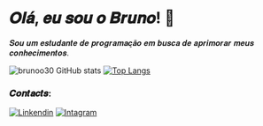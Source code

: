 <h1>𝑶𝒍𝒂́, 𝒆𝒖 𝒔𝒐𝒖 𝒐 𝑩𝒓𝒖𝒏𝒐! 👾</h1> 

<p>𝑺𝒐𝒖 𝒖𝒎 𝒆𝒔𝒕𝒖𝒅𝒂𝒏𝒕𝒆 𝒅𝒆 𝒑𝒓𝒐𝒈𝒓𝒂𝒎𝒂𝒄̧𝒂̃𝒐 𝒆𝒎 𝒃𝒖𝒔𝒄𝒂 𝒅𝒆 𝒂𝒑𝒓𝒊𝒎𝒐𝒓𝒂𝒓 𝒎𝒆𝒖𝒔 𝒄𝒐𝒏𝒉𝒆𝒄𝒊𝒎𝒆𝒏𝒕𝒐𝒔.</p>

![brunoo30 GitHub stats](https://github-readme-stats.vercel.app/api?username=brunoo30&show_icons=true&theme=radical&width=400) [![Top Langs](https://github-readme-stats.vercel.app/api/top-langs/?username=brunoo30&layout=compact)](https://github.com/brunoo30/github-readme-stats)


<h3> 𝑪𝒐𝒏𝒕𝒂𝒄𝒕𝒔:</h3>

[![Linkendin](		https://img.shields.io/badge/LinkedIn-0077B5?style=for-the-badge&logo=linkedin&logoColor=white)](https://www.linkedin.com/in/bruno-tadeu-12a78a214)
[![Intagram](		https://img.shields.io/badge/Instagram-E4405F?style=for-the-badge&logo=instagram&logoColor=white)](https://www.instagram.com/brunoo46_/)


